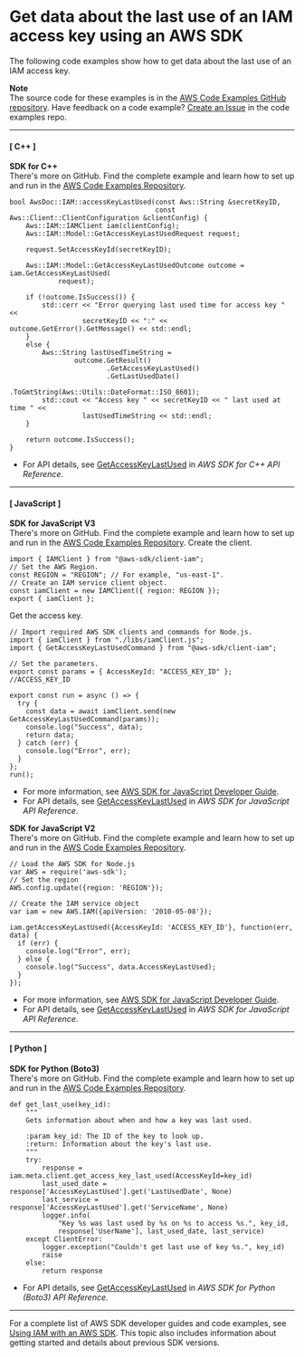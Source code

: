 # Get data about the last use of an IAM access key using an AWS SDK<a name="example_iam_GetAccessKeyLastUsed_section"></a>

The following code examples show how to get data about the last use of an IAM access key\.

**Note**  
The source code for these examples is in the [AWS Code Examples GitHub repository](https://github.com/awsdocs/aws-doc-sdk-examples)\. Have feedback on a code example? [Create an Issue](https://github.com/awsdocs/aws-doc-sdk-examples/issues/new/choose) in the code examples repo\. 

------
#### [ C\+\+ ]

**SDK for C\+\+**  
 There's more on GitHub\. Find the complete example and learn how to set up and run in the [AWS Code Examples Repository](https://github.com/awsdocs/aws-doc-sdk-examples/tree/main/cpp/example_code/iam#code-examples)\. 
  

```
bool AwsDoc::IAM::accessKeyLastUsed(const Aws::String &secretKeyID,
                                    const Aws::Client::ClientConfiguration &clientConfig) {
    Aws::IAM::IAMClient iam(clientConfig);
    Aws::IAM::Model::GetAccessKeyLastUsedRequest request;

    request.SetAccessKeyId(secretKeyID);

    Aws::IAM::Model::GetAccessKeyLastUsedOutcome outcome = iam.GetAccessKeyLastUsed(
            request);

    if (!outcome.IsSuccess()) {
        std::cerr << "Error querying last used time for access key " <<
                  secretKeyID << ":" << outcome.GetError().GetMessage() << std::endl;
    }
    else {
        Aws::String lastUsedTimeString =
                outcome.GetResult()
                        .GetAccessKeyLastUsed()
                        .GetLastUsedDate()
                        .ToGmtString(Aws::Utils::DateFormat::ISO_8601);
        std::cout << "Access key " << secretKeyID << " last used at time " <<
                  lastUsedTimeString << std::endl;
    }

    return outcome.IsSuccess();
}
```
+  For API details, see [GetAccessKeyLastUsed](https://docs.aws.amazon.com/goto/SdkForCpp/iam-2010-05-08/GetAccessKeyLastUsed) in *AWS SDK for C\+\+ API Reference*\. 

------
#### [ JavaScript ]

**SDK for JavaScript V3**  
 There's more on GitHub\. Find the complete example and learn how to set up and run in the [AWS Code Examples Repository](https://github.com/awsdocs/aws-doc-sdk-examples/tree/main/javascriptv3/example_code/iam#code-examples)\. 
Create the client\.  

```
import { IAMClient } from "@aws-sdk/client-iam";
// Set the AWS Region.
const REGION = "REGION"; // For example, "us-east-1".
// Create an IAM service client object.
const iamClient = new IAMClient({ region: REGION });
export { iamClient };
```
Get the access key\.  

```
// Import required AWS SDK clients and commands for Node.js.
import { iamClient } from "./libs/iamClient.js";
import { GetAccessKeyLastUsedCommand } from "@aws-sdk/client-iam";

// Set the parameters.
export const params = { AccessKeyId: "ACCESS_KEY_ID" }; //ACCESS_KEY_ID

export const run = async () => {
  try {
    const data = await iamClient.send(new GetAccessKeyLastUsedCommand(params));
    console.log("Success", data);
    return data;
  } catch (err) {
    console.log("Error", err);
  }
};
run();
```
+  For more information, see [AWS SDK for JavaScript Developer Guide](https://docs.aws.amazon.com/sdk-for-javascript/v3/developer-guide/iam-examples-managing-access-keys.html#iam-examples-managing-access-keys-last-used)\. 
+  For API details, see [GetAccessKeyLastUsed](https://docs.aws.amazon.com/AWSJavaScriptSDK/v3/latest/clients/client-iam/classes/getaccesskeylastusedcommand.html) in *AWS SDK for JavaScript API Reference*\. 

**SDK for JavaScript V2**  
 There's more on GitHub\. Find the complete example and learn how to set up and run in the [AWS Code Examples Repository](https://github.com/awsdocs/aws-doc-sdk-examples/tree/main/javascript/example_code/iam#code-examples)\. 
  

```
// Load the AWS SDK for Node.js
var AWS = require('aws-sdk');
// Set the region 
AWS.config.update({region: 'REGION'});

// Create the IAM service object
var iam = new AWS.IAM({apiVersion: '2010-05-08'});

iam.getAccessKeyLastUsed({AccessKeyId: 'ACCESS_KEY_ID'}, function(err, data) {
  if (err) {
    console.log("Error", err);
  } else {
    console.log("Success", data.AccessKeyLastUsed);
  }
});
```
+  For more information, see [AWS SDK for JavaScript Developer Guide](https://docs.aws.amazon.com/sdk-for-javascript/v2/developer-guide/iam-examples-managing-access-keys.html#iam-examples-managing-access-keys-last-used)\. 
+  For API details, see [GetAccessKeyLastUsed](https://docs.aws.amazon.com/goto/AWSJavaScriptSDK/iam-2010-05-08/GetAccessKeyLastUsed) in *AWS SDK for JavaScript API Reference*\. 

------
#### [ Python ]

**SDK for Python \(Boto3\)**  
 There's more on GitHub\. Find the complete example and learn how to set up and run in the [AWS Code Examples Repository](https://github.com/awsdocs/aws-doc-sdk-examples/tree/main/python/example_code/iam/iam_basics#code-examples)\. 
  

```
def get_last_use(key_id):
    """
    Gets information about when and how a key was last used.

    :param key_id: The ID of the key to look up.
    :return: Information about the key's last use.
    """
    try:
        response = iam.meta.client.get_access_key_last_used(AccessKeyId=key_id)
        last_used_date = response['AccessKeyLastUsed'].get('LastUsedDate', None)
        last_service = response['AccessKeyLastUsed'].get('ServiceName', None)
        logger.info(
            "Key %s was last used by %s on %s to access %s.", key_id,
            response['UserName'], last_used_date, last_service)
    except ClientError:
        logger.exception("Couldn't get last use of key %s.", key_id)
        raise
    else:
        return response
```
+  For API details, see [GetAccessKeyLastUsed](https://docs.aws.amazon.com/goto/boto3/iam-2010-05-08/GetAccessKeyLastUsed) in *AWS SDK for Python \(Boto3\) API Reference*\. 

------

For a complete list of AWS SDK developer guides and code examples, see [Using IAM with an AWS SDK](sdk-general-information-section.md)\. This topic also includes information about getting started and details about previous SDK versions\.